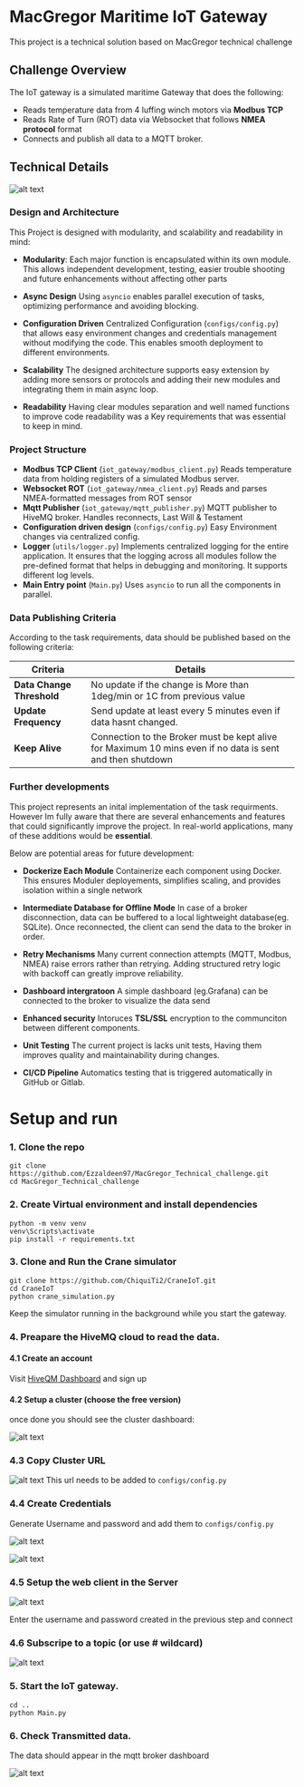 # MacGregor Maritime IoT Gateway

This project is a technical solution based on MacGregor technical challenge

## Challenge Overview
The IoT gateway is a simulated maritime Gateway that does the following:
- Reads temperature data from 4 luffing winch motors via **Modbus TCP**
- Reads Rate of Turn (ROT) data via Websocket that follows **NMEA protocol** format
- Connects and publish all data to a MQTT broker.


## Technical Details
![alt text](utils/pics/Project_overview.png)
### Design and Architecture
This Project is designed with modularity, and scalability and readability in mind:
- **Modularity**:
Each major function is encapsulated within its own module. This allows independent development, testing, easier trouble shooting and future enhancements without affecting other parts

- **Async Design**
Using `asyncio` enables parallel execution of tasks, optimizing performance and avoiding blocking.
- **Configuration Driven**
Centralized Configuration (`configs/config.py`) that allows easy environment changes and credentials management without modifying  the code. This enables smooth deployment to different environments.
- **Scalability**
The designed architecture supports easy extension by adding more sensors or protocols and adding their new modules and integrating them in main async loop.
- **Readability**
Having clear modules separation and well named functions to improve code readability was a Key requirements that was essential to keep in mind.
### Project Structure
- **Modbus TCP Client** (`iot_gateway/modbus_client.py`)
Reads temperature data from holding registers of a simulated Modbus server.
- **Websocket ROT**  (`iot_gateway/nmea_client.py`)
Reads and parses NMEA-formatted messages from ROT sensor
- **Mqtt Publisher** (`iot_gateway/mqtt_publisher.py`) MQTT publisher to HiveMQ broker. Handles reconnects, Last Will & Testament
- **Configuration driven design** (`configs/config.py`)
Easy Environment changes via centralized config.
- **Logger** (`utils/logger.py`)
Implements centralized logging for the entire application.
It ensures that the logging across all modules follow the pre-defined format that helps in debugging and monitoring.
It supports different log levels.
- **Main Entry point**  (`Main.py`)
Uses `asyncio` to run all the components in parallel.

### Data Publishing Criteria
According to the task requirements, data should be published based on the following criteria:


| Criteria    | Details |
| -------- | ------- |
| **Data Change Threshold**	  | No update if the change is More than 1deg/min or 1C from previous value     |
| **Update Frequency** | Send update at least every 5 minutes even if data hasnt changed.     |
| **Keep Alive** | Connection to the Broker must be kept alive for Maximum 10 mins even if no data is sent and then shutdown   |
### Further developments
This project represents an inital implementation of the task requirments. However Im fully aware that there are several enhancements and features that could significantly improve the project. In real-world applications, many of these additions would be **essential**.

Below are  potential areas for future development:
- **Dockerize Each Module**
Containerize each component using Docker. This ensures Moduler deployements, simplifies scaling, and provides isolation within a single network
- **Intermediate Database for Offline Mode** In case of a broker disconnection, data can be buffered to a local lightweight database(eg. SQLite).
Once reconnected, the client can send the data to the broker in order.
- **Retry Mechanisms**
Many current connection attempts (MQTT, Modbus, NMEA) raise errors rather than retrying. Adding structured retry logic with backoff can greatly improve reliability.
- **Dashboard intergratoon**
A simple dashboard (eg.Grafana) can be connected to the broker to visualize the data send 
- **Enhanced security** 
Intoruces **TSL/SSL** encryption to the communciton between different components.

- **Unit Testing**
The current project is lacks unit tests, Having them improves quality and maintainability during changes.
- **CI/CD Pipeline**
Automatics testing that is triggered automatically in GitHub or Gitlab.



# Setup and run
### 1. Clone the repo 
```
git clone https://github.com/Ezzaldeen97/MacGregor_Technical_challenge.git
cd MacGregor_Technical_challenge
```

### 2. Create Virtual environment and install dependencies
```
python -m venv venv
venv\Scripts\activate
pip install -r requirements.txt
```

### 3. Clone and Run the Crane simulator

```
git clone https://github.com/ChiquiTi2/CraneIoT.git
cd CraneIoT
python crane_simulation.py
```
Keep the simulator running in the background while you start the gateway.


### 4. Preapare the HiveMQ cloud to read the data.
#### 4.1 Create an account
Visit [HiveQM Dashboard](https://www.mqtt-dashboard.com/) and sign up
#### 4.2 Setup a cluster (choose the free version)
once done you should see the cluster dashboard: 

![alt text](utils/pics/image.png)

### 4.3 Copy Cluster URL 

![alt text](utils/pics/image-1.png)
This url needs to be added to ``configs/config.py``
### 4.4 Create Credentials 
Generate Username and password and add them to ```configs/config.py```

![alt text](utils/pics/image-2.png)

![alt text](utils/pics/image-3.png)


### 4.5 Setup the web client in the Server
![alt text](utils/pics/image-4.png)

Enter the username and password created in the previous step and connect

### 4.6 Subscripe to a topic (or use # wildcard)
![alt text](utils/pics/image-5.png)


### 5. Start the IoT gateway.
```
cd ..
python Main.py
```


### 6. Check Transmitted data.

The data should appear in the mqtt broker dashboard

![alt text](utils/pics/image-6.png)

